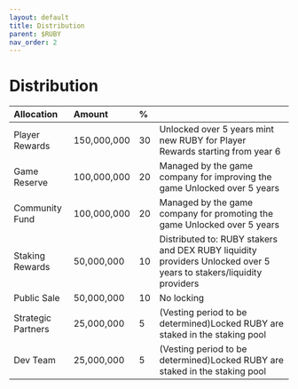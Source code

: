 ```yaml
---
layout: default
title: Distribution
parent: $RUBY
nav_order: 2
---
```


# Distribution

| Allocation         | Amount      | %     |                                                                                                                                               |
|:------------------ |:----------- |:------------------- |:--------------------------------------------------------------------------------------------------------------------------------------------- |
| Player Rewards     | 150,000,000 | 30   | Unlocked over 5 years mint new RUBY for Player Rewards starting from year 6                                   |
| Game Reserve       | 100,000,000 | 20   | Managed by the game company for improving the game Unlocked over 5 years                                     |
| Community Fund     | 100,000,000 | 20   | Managed by the game company for promoting the game Unlocked over 5 years                                            |
| Staking Rewards    | 50,000,000  | 10   | Distributed to: RUBY stakers and DEX RUBY liquidity providers Unlocked over 5 years to stakers/liquidity providers |
| Public Sale        | 50,000,000  | 10   | No locking                                                                                                                  |
| Strategic Partners | 25,000,000  |  5   | (Vesting period to be determined)Locked RUBY are staked in the staking pool                                       |
| Dev Team           | 25,000,000  |  5   | (Vesting period to be determined)Locked RUBY are staked in the staking pool                                      |
